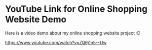 # YouTube Link for Online Shopping Website Demo

Here is a video demo about my online shopping website project :D

https://www.youtube.com/watch?v=ZQ6j1n5--Uw

